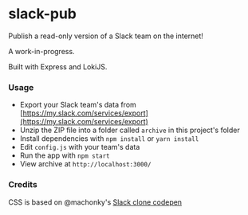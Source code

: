 # slack-pub

Publish a read-only version of a Slack team on the internet!

A work-in-progress.


Built with Express and LokiJS.

### Usage

* Export your Slack team's data from [https://my.slack.com/services/export](https://my.slack.com/services/export)
* Unzip the ZIP file into a folder called `archive` in this project's folder
* Install dependencies with `npm install` or `yarn install`
* Edit `config.js` with your team's data
* Run the app with `npm start`
* View archive at `http://localhost:3000/`


### Credits

CSS is based on @machonky's [Slack clone codepen](https://codepen.io/machonky/pen/epGNWO)
